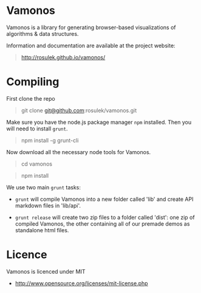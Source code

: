 Vamonos
=======

Vamonos is a library for generating browser-based visualizations of
algorithms & data structures.

Information and documentation are available at the project website:

> http://rosulek.github.io/vamonos/

# Compiling

First clone the repo

> git clone git@github.com:rosulek/vamonos.git

Make sure you have the node.js package manager `npm` installed. Then you will
need to install `grunt`.

> npm install -g grunt-cli

Now download all the necessary node tools for Vamonos.

> cd vamonos

> npm install

We use two main `grunt` tasks: 

* `grunt` will compile Vamonos into a new folder called 'lib' and create API
  markdown files in 'lib/api'.

* `grunt release` will create two zip files to a folder called 'dist': one zip
  of compiled Vamonos, the other containing all of our premade demos as
  standalone html files.

# Licence

Vamonos is licenced under MIT
* http://www.opensource.org/licenses/mit-license.php
